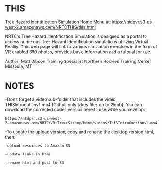 # THIS
Tree Hazard Identification Simulation Home Menu at: https://ntdpvr.s3-us-west-2.amazonaws.com/NRTCTHIS/this.html

NRTC's Tree Hazard Identification Simulation is designed as a portal to access
numerous Tree Hazard Identification simulations utilizing Virtual Reality.
This web page will link to various simulation exercises in the form of VR enabled 360
photos, provides basic information and a tutorial for use.

Author: Matt Gibson
		Training Specialist
		Northern Rockies Training Center
		Missoula, MT

# NOTES
-Don't forget a video sub-folder that includes the video THISIntrocutionv1.mp4 (Github only takes files up to 25mb).  You can download the corrected codec version here to use while you develop:

	https://ntdpvr.s3-us-west-2.amazonaws.com/NRTC+VR+Tree+Sizeup/Home/videos/THISIntroductionv1.mp4

-To update the upload version, copy and rename the desktop version html, then:
	
	-upload resources to Amazon S3
	
	-update links in html
	
	-rename html and post to S3
